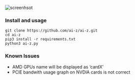 
![screenhsot](http://www.ai-z.org/assets/screenshot01.png)

### Install and usage
```
git clone https://github.com/ai-z/ai-z.git
cd ai-z
pip3 install -r requirements.txt
python3 ai-z.py
```
### Known Issues

* AMD GPUs name will be displayed as ‘cardX’
* PCIE bandwith usage graph on NVDIA cards is not correct
